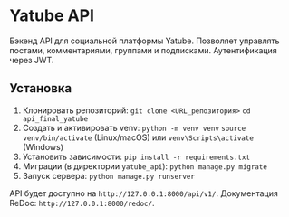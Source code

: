 # Yatube API

Бэкенд API для социальной платформы Yatube. Позволяет управлять постами, комментариями, группами и подписками. Аутентификация через JWT.

## Установка

1.  Клонировать репозиторий:
    `git clone <URL_репозитория>`
    `cd api_final_yatube`
2.  Создать и активировать venv:
    `python -m venv venv`
    `source venv/bin/activate` (Linux/macOS) или `venv\Scripts\activate` (Windows)
3.  Установить зависимости:
    `pip install -r requirements.txt`
4.  Миграции (в директории `yatube_api`):
    `python manage.py migrate`
5.  Запуск сервера:
    `python manage.py runserver`

API будет доступно на `http://127.0.0.1:8000/api/v1/`.
Документация ReDoc: `http://127.0.0.1:8000/redoc/`.

